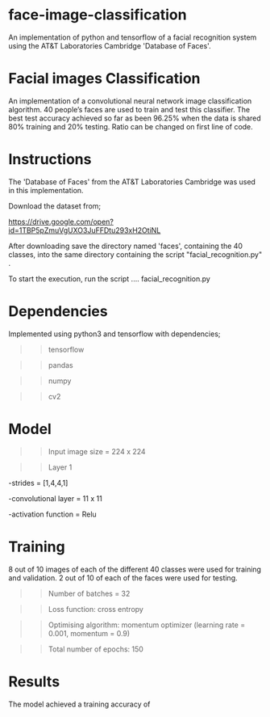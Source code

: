 # face-image-classification
An implementation of python and tensorflow of a facial recognition system using the AT&T Laboratories Cambridge 'Database of Faces'.

Facial images Classification
============================

An implementation of a convolutional neural network image classification 
algorithm. 40 people’s faces are used to train and test this classifier. 
The best test accuracy achieved so far as been 96.25% when the data is shared 
80% training and 20% testing. Ratio can be changed on first line of code.


Instructions
============
The 'Database of Faces' from the AT&T Laboratories Cambridge was
used in this implementation.

Download the dataset from; 

https://drive.google.com/open?id=1TBP5pZmuVgUXO3JuFFDtu293xH2OtiNL

After downloading save the directory named 'faces', containing the 40 classes, 
into the same directory containing the script "facial_recognition.py" .

To start the execution, run the script .... facial_recognition.py


Dependencies
============

Implemented using python3 and tensorflow with dependencies;

>> tensorflow

>> pandas

>> numpy

>> cv2

Model
=====
>> Input image size = 224 x 224

>> Layer 1

-strides = [1,4,4,1]

-convolutional layer = 11 x 11

-activation function =  Relu


Training
========

8 out of 10 images of each of the different 40 classes were used for training and validation. 2 out of 10 of each of the faces were used for testing.

>> Number of batches = 32

>> Loss function: cross entropy

>> Optimising algorithm: momentum optimizer (learning rate = 0.001, momentum = 0.9)

>> Total number of epochs: 150



Results
=======

The model achieved a training accuracy of 

